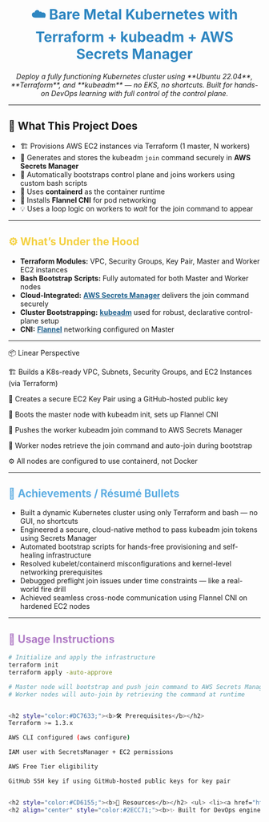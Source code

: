 
<h1 align="center" style="color:#2E86C1;"><b>☁️ Bare Metal Kubernetes with Terraform + kubeadm + AWS Secrets Manager</b></h1>

<p align="center">
  <i>Deploy a fully functioning Kubernetes cluster using **Ubuntu 22.04**, **Terraform**, and **kubeadm** — no EKS, no shortcuts. Built for hands-on DevOps learning with full control of the control plane.</i>
</p>

---

## 🧰 What This Project Does

- 🏗️ Provisions AWS EC2 instances via Terraform (1 master, N workers)
- 🔐 Generates and stores the kubeadm `join` command securely in **AWS Secrets Manager**
- 🤖 Automatically bootstraps control plane and joins workers using custom bash scripts
- 🐳 Uses **containerd** as the container runtime
- 🔧 Installs **Flannel CNI** for pod networking
- 💡 Uses a loop logic on workers to *wait* for the join command to appear

---

<h2 style="color:#F4D03F;"><b>⚙️ What’s Under the Hood</b></h2>

<ul>
  <li><b>Terraform Modules:</b> VPC, Security Groups, Key Pair, Master and Worker EC2 instances</li>
  <li><b>Bash Bootstrap Scripts:</b> Fully automated for both Master and Worker nodes</li>
  <li><b>Cloud-Integrated:</b> <a href="https://docs.aws.amazon.com/secretsmanager/latest/userguide/intro.html" style="color:#1F618D;"><b>AWS Secrets Manager</b></a> delivers the join command securely</li>
  <li><b>Cluster Bootstrapping:</b> <a href="https://kubernetes.io/docs/setup/production-environment/tools/kubeadm/create-cluster-kubeadm/" style="color:#1F618D;"><b>kubeadm</b></a> used for robust, declarative control-plane setup</li>
  <li><b>CNI:</b> <a href="https://github.com/flannel-io/flannel" style="color:#1F618D;"><b>Flannel</b></a> networking configured on Master</li>
</ul>

---

📦 Linear Perspective

🏗️ Builds a K8s-ready VPC, Subnets, Security Groups, and EC2 Instances (via Terraform)

🔐 Creates a secure EC2 Key Pair using a GitHub-hosted public key

📜 Boots the master node with kubeadm init, sets up Flannel CNI

🔑 Pushes the worker kubeadm join command to AWS Secrets Manager

🤖 Worker nodes retrieve the join command and auto-join during bootstrap

⚙️ All nodes are configured to use containerd, not Docker

---

<h2 style="color:#5DADE2;"><b>🚀 Achievements / Résumé Bullets</b></h2>

<ul>
  <li>Built a dynamic Kubernetes cluster using only Terraform and bash — no GUI, no shortcuts</li>
  <li>Engineered a secure, cloud-native method to pass kubeadm join tokens using Secrets Manager</li>
  <li>Automated bootstrap scripts for hands-free provisioning and self-healing infrastructure</li>
  <li>Resolved kubelet/containerd misconfigurations and kernel-level networking prerequisites</li>
  <li>Debugged preflight join issues under time constraints — like a real-world fire drill</li>
  <li>Achieved seamless cross-node communication using Flannel CNI on hardened EC2 nodes</li>
</ul>

---

<h2 style="color:#AF7AC5;"><b>📘 Usage Instructions</b></h2>

```bash
# Initialize and apply the infrastructure
terraform init
terraform apply -auto-approve

# Master node will bootstrap and push join command to AWS Secrets Manager
# Worker nodes will auto-join by retrieving the command at runtime


<h2 style="color:#DC7633;"><b>🛠️ Prerequisites</b></h2>
Terraform >= 1.3.x

AWS CLI configured (aws configure)

IAM user with SecretsManager + EC2 permissions

AWS Free Tier eligibility

GitHub SSH key if using GitHub-hosted public keys for key pair


<h2 style="color:#CD6155;"><b>📎 Resources</b></h2> <ul> <li><a href="https://kubernetes.io/docs/setup/production-environment/tools/kubeadm/" style="color:#1F618D;"><b>Kubeadm Docs</b></a></li> <li><a href="https://registry.terraform.io/providers/hashicorp/aws/latest/docs" style="color:#1F618D;"><b>Terraform AWS Provider</b></a></li> <li><a href="https://docs.aws.amazon.com/secretsmanager/" style="color:#1F618D;"><b>AWS Secrets Manager</b></a></li> <li><a href="https://github.com/flannel-io/flannel" style="color:#1F618D;"><b>Flannel CNI</b></a></li> </ul>
<h2 align="center" style="color:#2ECC71;"><b>✨ Built for DevOps engineers who want to know how the sausage is made</b></h2> ```



